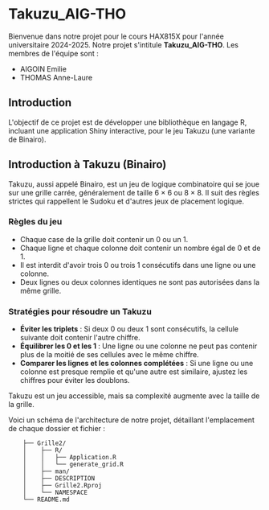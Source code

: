 # Takuzu_AIG-THO 

Bienvenue dans notre projet pour le cours HAX815X pour l'année universitaire 2024-2025.
Notre projet s'intitule **Takuzu_AIG-THO**.
Les membres de l'équipe sont :
- AIGOIN Emilie
- THOMAS Anne-Laure

## Introduction
L'objectif de ce projet est de développer une bibliothèque en langage R, incluant une application Shiny interactive, pour le jeu Takuzu (une variante de Binairo).

## Introduction à Takuzu (Binairo)
Takuzu, aussi appelé Binairo, est un jeu de logique combinatoire qui se joue sur une grille carrée, généralement de taille 6 × 6 ou 8 × 8. Il suit des règles strictes qui rappellent le Sudoku et d'autres jeux de placement logique.

### Règles du jeu
- Chaque case de la grille doit contenir un 0 ou un 1.
- Chaque ligne et chaque colonne doit contenir un nombre égal de 0 et de 1.
- Il est interdit d'avoir trois 0 ou trois 1 consécutifs dans une ligne ou une colonne.
- Deux lignes ou deux colonnes identiques ne sont pas autorisées dans la même grille.

### Stratégies pour résoudre un Takuzu
- **Éviter les triplets** : Si deux 0 ou deux 1 sont consécutifs, la cellule suivante doit contenir l'autre chiffre.
- **Équilibrer les 0 et les 1** : Une ligne ou une colonne ne peut pas contenir plus de la moitié de ses cellules avec le même chiffre.
- **Comparer les lignes et les colonnes complétées** : Si une ligne ou une colonne est presque remplie et qu'une autre est similaire, ajustez les chiffres pour éviter les doublons.

Takuzu est un jeu accessible, mais sa complexité augmente avec la taille de la grille.

Voici un schéma de l'architecture de notre projet, détaillant l'emplacement de chaque dossier et fichier :

```Takuzu_AIG-THO/
    ├── Grille2/
    │    ├── R/
    │    │   ├── Application.R
    │    │   └── generate_grid.R
    │    ├── man/
    │    ├── DESCRIPTION
    │    ├── Grille2.Rproj
    │    └── NAMESPACE
    └── README.md

    
